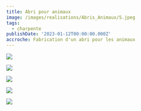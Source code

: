 ```yaml
---
title: Abri pour animaux
image: /images/realisations/Abris_Animaux/5.jpeg
tags:
  - charpente
publishDate: '2023-01-12T00:00:00.000Z'
accroche: Fabrication d'un abri pour les animaux
---
```


![](/images/realisations/Abris_Animaux/1.jpeg)

![](/images/realisations/Abris_Animaux/2.jpeg)

![](/images/realisations/Abris_Animaux/3.jpeg)

![](/images/realisations/Abris_Animaux/4.jpeg)

![](/images/realisations/Abris_Animaux/5.jpeg)

